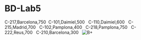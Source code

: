 # BD-Lab5
C-217,Barcelona,750&nbsp;
C-101,Daimiel,500
&nbsp;
C-110,Daimiel,600
&nbsp;
C-215,Madrid,700
&nbsp;
C-102,Pamplona,400
&nbsp;
C-218,Pamplona,750
&nbsp;
C-222,Reus,700
&nbsp;
C-210,Barcelona,300
&nbsp;
![B+](https://user-images.githubusercontent.com/21184536/58375110-3ad94580-7f11-11e9-81b2-1dedbd7898f0.png)
